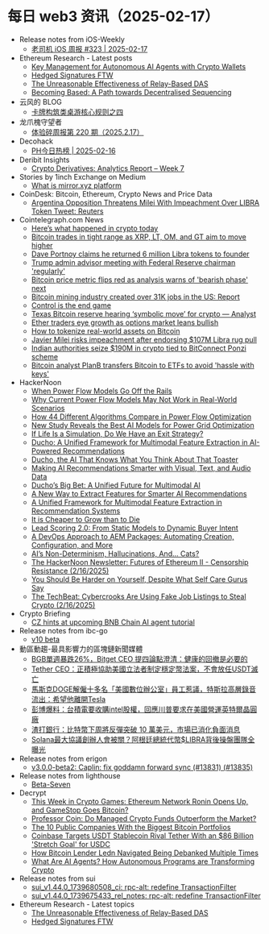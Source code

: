 # 每日 web3 资讯（2025-02-17）

- Release notes from iOS-Weekly
  - [老司机 iOS 周报 #323 | 2025-02-17](https://github.com/SwiftOldDriver/iOS-Weekly/releases/tag/%23323)
- Ethereum Research - Latest posts
  - [Key Management for Autonomous AI Agents with Crypto Wallets](https://ethresear.ch/t/key-management-for-autonomous-ai-agents-with-crypto-wallets/21431#post_6)
  - [Hedged Signatures FTW](https://ethresear.ch/t/hedged-signatures-ftw/21757#post_1)
  - [The Unreasonable Effectiveness of Relay-Based DAS](https://ethresear.ch/t/the-unreasonable-effectiveness-of-relay-based-das/21758#post_1)
  - [Becoming Based: A Path towards Decentralised Sequencing](https://ethresear.ch/t/becoming-based-a-path-towards-decentralised-sequencing/21733#post_9)
- 云风的 BLOG
  - [卡牌构筑类桌游核心规则之四](https://blog.codingnow.com/2025/02/dbg_rules_4.html)
- 龙爪槐守望者
  - [体验碎周报第 220 期（2025.2.17）](https://www.ftium4.com/ux-weekly-220.html)
- Decohack
  - [PH今日热榜 | 2025-02-16](https://decohack.com/producthunt-daily-2025-02-16/)
- Deribit Insights
  - [Crypto Derivatives: Analytics Report – Week 7](https://insights.deribit.com/industry/crypto-derivatives-analytics-report-week-7-2025/)
- Stories by 1inch Exchange on Medium
  - [What is mirror.xyz platform](https://1inch-exchange.medium.com/what-is-mirror-xyz-platform-a0e618631e6e?source=rss-c4f4cadf8a31------2)
- CoinDesk: Bitcoin, Ethereum, Crypto News and Price Data
  - [Argentina Opposition Threatens Milei With Impeachment Over LIBRA Token Tweet: Reuters](https://www.coindesk.com/policy/2025/02/16/argentina-opposition-threatens-milei-with-impeachment-over-libra-token-controversy-reuters)
- Cointelegraph.com News
  - [Here’s what happened in crypto today](https://cointelegraph.com/news/what-happened-in-crypto-today?utm_source=rss_feed&utm_medium=rss&utm_campaign=rss_partner_inbound)
  - [Bitcoin trades in tight range as XRP, LT, OM, and GT aim to move higher](https://cointelegraph.com/news/bitcoin-trades-in-tight-range-as-xrp-lt-om-and-gt-aim-higher?utm_source=rss_feed&utm_medium=rss&utm_campaign=rss_partner_inbound)
  - [Dave Portnoy claims he returned 6 million Libra tokens to founder](https://cointelegraph.com/news/dave-portnoy-claims-returned-6-million-libra-tokens-founder?utm_source=rss_feed&utm_medium=rss&utm_campaign=rss_partner_inbound)
  - [Trump admin advisor meeting with Federal Reserve chairman &#039;regularly&#039;](https://cointelegraph.com/news/trump-advisor-meeting-federal-reserve-chairman-regularly?utm_source=rss_feed&utm_medium=rss&utm_campaign=rss_partner_inbound)
  - [Bitcoin price metric flips red as analysis warns of &#039;bearish phase&#039; next](https://cointelegraph.com/news/bitcoin-price-metric-red-analysis-warns-bearish-phase?utm_source=rss_feed&utm_medium=rss&utm_campaign=rss_partner_inbound)
  - [Bitcoin mining industry created over 31K jobs in the US: Report](https://cointelegraph.com/news/bitcoin-mining-industry-created-over-31-k-jobs-us?utm_source=rss_feed&utm_medium=rss&utm_campaign=rss_partner_inbound)
  - [Control is the end game](https://cointelegraph.com/news/control-is-the-end-game?utm_source=rss_feed&utm_medium=rss&utm_campaign=rss_partner_inbound)
  - [Texas Bitcoin reserve hearing ‘symbolic move’ for crypto — Analyst](https://cointelegraph.com/news/texas-bitcoin-reserve-hearing-market-impact?utm_source=rss_feed&utm_medium=rss&utm_campaign=rss_partner_inbound)
  - [Ether traders eye growth as options market leans bullish](https://cointelegraph.com/news/ether-options-market-bullish-traders-eye-february-expirations?utm_source=rss_feed&utm_medium=rss&utm_campaign=rss_partner_inbound)
  - [How to tokenize real-world assets on Bitcoin](https://cointelegraph.com/news/how-to-tokenize-real-world-assets-on-bitcoin?utm_source=rss_feed&utm_medium=rss&utm_campaign=rss_partner_inbound)
  - [Javier Milei risks impeachment after endorsing $107M Libra rug pull](https://cointelegraph.com/news/javier-milei-risks-impeachment-107-m-libra-rug-pull?utm_source=rss_feed&utm_medium=rss&utm_campaign=rss_partner_inbound)
  - [Indian authorities seize $190M in crypto tied to BitConnect Ponzi scheme](https://cointelegraph.com/news/indian-authorities-190m-crypto-seize-bitconnect-promot?utm_source=rss_feed&utm_medium=rss&utm_campaign=rss_partner_inbound)
  - [Bitcoin analyst PlanB transfers Bitcoin to ETFs to avoid &#039;hassle with keys&#039;](https://cointelegraph.com/news/bitcoin-analyst-btc-transfer-spot-etfs-private-keys?utm_source=rss_feed&utm_medium=rss&utm_campaign=rss_partner_inbound)
- HackerNoon
  - [When Power Flow Models Go Off the Rails](https://hackernoon.com/when-power-flow-models-go-off-the-rails?source=rss)
  - [Why Current Power Flow Models May Not Work in Real-World Scenarios](https://hackernoon.com/why-current-power-flow-models-may-not-work-in-real-world-scenarios?source=rss)
  - [How 44 Different Algorithms Compare in Power Flow Optimization](https://hackernoon.com/how-44-different-algorithms-compare-in-power-flow-optimization?source=rss)
  - [New Study Reveals the Best AI Models for Power Grid Optimization](https://hackernoon.com/new-study-reveals-the-best-ai-models-for-power-grid-optimization?source=rss)
  - [If Life Is a Simulation, Do We Have an Exit Strategy?](https://hackernoon.com/if-life-is-a-simulation-do-we-have-an-exit-strategy?source=rss)
  - [Ducho: A Unified Framework for Multimodal Feature Extraction in AI-Powered Recommendations](https://hackernoon.com/ducho-a-unified-framework-for-multimodal-feature-extraction-in-ai-powered-recommendations?source=rss)
  - [Ducho, the AI That Knows What You Think About That Toaster](https://hackernoon.com/ducho-the-ai-that-knows-what-you-think-about-that-toaster?source=rss)
  - [Making AI Recommendations Smarter with Visual, Text, and Audio Data](https://hackernoon.com/making-ai-recommendations-smarter-with-visual-text-and-audio-data?source=rss)
  - [Ducho’s Big Bet: A Unified Future for Multimodal AI](https://hackernoon.com/duchos-big-bet-a-unified-future-for-multimodal-ai?source=rss)
  - [A New Way to Extract Features for Smarter AI Recommendations](https://hackernoon.com/a-new-way-to-extract-features-for-smarter-ai-recommendations?source=rss)
  - [A Unified Framework for Multimodal Feature Extraction in Recommendation Systems](https://hackernoon.com/a-unified-framework-for-multimodal-feature-extraction-in-recommendation-systems?source=rss)
  - [It is Cheaper to Grow than to Die](https://hackernoon.com/it-is-cheaper-to-grow-than-to-die?source=rss)
  - [Lead Scoring 2.0: From Static Models to Dynamic Buyer Intent](https://hackernoon.com/lead-scoring-20-from-static-models-to-dynamic-buyer-intent?source=rss)
  - [A DevOps Approach to AEM Packages: Automating Creation, Configuration, and More](https://hackernoon.com/a-devops-approach-to-aem-packages-automating-creation-configuration-and-more?source=rss)
  - [AI’s Non-Determinism, Hallucinations, And... Cats?](https://hackernoon.com/ais-non-determinism-hallucinations-and-cats?source=rss)
  - [The HackerNoon Newsletter: Futures of Ethereum II - Censorship Resistance (2/16/2025)](https://hackernoon.com/2-16-2025-newsletter?source=rss)
  - [You Should Be Harder on Yourself, Despite What Self Care Gurus Say](https://hackernoon.com/you-should-be-harder-on-yourself-despite-what-self-care-gurus-say?source=rss)
  - [The TechBeat: Cybercrooks Are Using Fake Job Listings to Steal Crypto (2/16/2025)](https://hackernoon.com/2-16-2025-techbeat?source=rss)
- Crypto Briefing
  - [CZ hints at upcoming BNB Chain AI agent tutorial](https://cryptobriefing.com/cz-bnb-chain-ai-tutorial/)
- Release notes from ibc-go
  - [v10 beta](https://github.com/cosmos/ibc-go/releases/tag/v10.0.0-beta.0)
- 動區動趨-最具影響力的區塊鏈新聞媒體
  - [BGB單週暴跌26%，Bitget CEO 提四論點澄清：健康的回撤是必要的](https://www.blocktempo.com/bitgets-platform-token-bgb-plummets-dropping-26-in-a-single-week/)
  - [Tether CEO：正積極協助美國立法者制定穩定幣法案，不會放任USDT滅亡](https://www.blocktempo.com/tether-ceo-stated-that-they-are-actively-assisting-u-s-lawmakers-in-drafting-stablecoin-legislation/)
  - [馬斯克DOGE解僱十多名「美國數位辦公室」員工惹議，特斯拉高層錄音流出：希望他離開Tesla](https://www.blocktempo.com/musks-doge-layoffs-spark-backlash-leaked-tesla-recording-urges-resignation/)
  - [彭博爆料：台積電要收購intel股權，回應川普要求在美國營運英特爾晶圓廠](https://www.blocktempo.com/tsmc-plans-to-operate-intels-u-s-chip-plants-at-the-request-of-the-trump-administration/)
  - [渣打銀行：比特幣下周將反彈突破 10 萬美元，市場已消化負面消息](https://www.blocktempo.com/standard-chartered-predicted-bitcoin-may-break-100k-next-week/)
  - [Solana最大協議創辦人會被關？阿根廷總統代幣$LIBRA背後操盤團隊全曝光](https://www.blocktempo.com/the-full-exposure-of-the-team-behind-argentine-presidents-token-libra/)
- Release notes from erigon
  - [v3.0.0-beta2: Caplin: fix goddamn forward sync (#13831) (#13835)](https://github.com/erigontech/erigon/releases/tag/v3.0.0-beta2)
- Release notes from lighthouse
  - [Beta-Seven](https://github.com/sigp/lighthouse/releases/tag/v7.0.0-beta.0)
- Decrypt
  - [This Week in Crypto Games: Ethereum Network Ronin Opens Up, and GameStop Goes Bitcoin?](https://decrypt.co/306047/this-week-in-crypto-games-ethereum-network-ronin-opens-up-and-gamestop-goes-bitcoin)
  - [Professor Coin: Do Managed Crypto Funds Outperform the Market?](https://decrypt.co/306015/professor-coin-do-managed-crypto-funds-outperform-the-market)
  - [The 10 Public Companies With the Biggest Bitcoin Portfolios](https://decrypt.co/47061/public-companies-biggest-bitcoin-portfolios)
  - [Coinbase Targets USDT Stablecoin Rival Tether With an $86 Billion 'Stretch Goal' for USDC](https://decrypt.co/306070/coinbase-targets-tether-86-billion-stretch-goal)
  - [How Bitcoin Lender Ledn Navigated Being Debanked Multiple Times](https://decrypt.co/305910/how-crypto-lender-ledn-navigated-being-debanked-multiple-times)
  - [What Are AI Agents? How Autonomous Programs are Transforming Crypto](https://decrypt.co/resources/what-are-ai-agents-how-autonomous-programs-are-transforming-cryptocurrency)
- Release notes from sui
  - [sui_v1.44.0_1739680508_ci: rpc-alt: redefine TransactionFilter](https://github.com/MystenLabs/sui/releases/tag/sui_v1.44.0_1739680508_ci)
  - [sui_v1.44.0_1739675433_rel_notes: rpc-alt: redefine TransactionFilter](https://github.com/MystenLabs/sui/releases/tag/sui_v1.44.0_1739675433_rel_notes)
- Ethereum Research - Latest topics
  - [The Unreasonable Effectiveness of Relay-Based DAS](https://ethresear.ch/t/the-unreasonable-effectiveness-of-relay-based-das/21758)
  - [Hedged Signatures FTW](https://ethresear.ch/t/hedged-signatures-ftw/21757)
